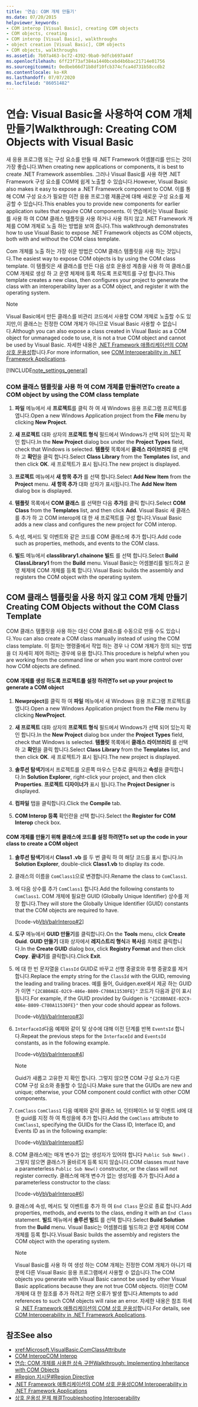 ```yaml
---
title: '연습: COM 개체 만들기'
ms.date: 07/20/2015
helpviewer_keywords:
- COM interop [Visual Basic], creating COM objects
- COM objects, creating
- COM interop [Visual Basic], walkthroughs
- object creation [Visual Basic], COM objects
- COM objects, walkthroughs
ms.assetid: 7b07a463-bc72-4392-9ba0-9dfcb697a44f
ms.openlocfilehash: 6ff23f73af384a1440bcebd4b6bac21714e01756
ms.sourcegitcommit: 0edbeb66d71b8df10fcb374cfca4d731b58ccdb2
ms.contentlocale: ko-KR
ms.lasthandoff: 07/07/2020
ms.locfileid: "86051482"
---
```

# <a name="walkthrough-creating-com-objects-with-visual-basic"></a><span data-ttu-id="85470-102">연습: Visual Basic을 사용하여 COM 개체 만들기</span><span class="sxs-lookup"><span data-stu-id="85470-102">Walkthrough: Creating COM Objects with Visual Basic</span></span>
<span data-ttu-id="85470-103">새 응용 프로그램 또는 구성 요소를 만들 때 .NET Framework 어셈블리를 만드는 것이 가장 좋습니다.</span><span class="sxs-lookup"><span data-stu-id="85470-103">When creating new applications or components, it is best to create .NET Framework assemblies.</span></span> <span data-ttu-id="85470-104">그러나 Visual Basic를 사용 하면 .NET Framework 구성 요소를 COM에 쉽게 노출할 수 있습니다.</span><span class="sxs-lookup"><span data-stu-id="85470-104">However, Visual Basic also makes it easy to expose a .NET Framework component to COM.</span></span> <span data-ttu-id="85470-105">이를 통해 COM 구성 요소가 필요한 이전 응용 프로그램 제품군에 대해 새로운 구성 요소를 제공할 수 있습니다.</span><span class="sxs-lookup"><span data-stu-id="85470-105">This enables you to provide new components for earlier application suites that require COM components.</span></span> <span data-ttu-id="85470-106">이 연습에서는 Visual Basic를 사용 하 여 COM 클래스 템플릿을 사용 하거나 사용 하지 않고 .NET Framework 개체를 COM 개체로 노출 하는 방법을 보여 줍니다.</span><span class="sxs-lookup"><span data-stu-id="85470-106">This walkthrough demonstrates how to use Visual Basic to expose .NET Framework objects as COM objects, both with and without the COM class template.</span></span>  
  
 <span data-ttu-id="85470-107">Com 개체를 노출 하는 가장 쉬운 방법은 COM 클래스 템플릿을 사용 하는 것입니다.</span><span class="sxs-lookup"><span data-stu-id="85470-107">The easiest way to expose COM objects is by using the COM class template.</span></span> <span data-ttu-id="85470-108">이 템플릿은 새 클래스를 만든 다음 상호 운용성 계층을 사용 하 여 클래스를 COM 개체로 생성 하 고 운영 체제에 등록 하도록 프로젝트를 구성 합니다.</span><span class="sxs-lookup"><span data-stu-id="85470-108">This template creates a new class, then configures your project to generate the class with an interoperability layer as a COM object, and register it with the operating system.</span></span>  
  
> [!NOTE]
> <span data-ttu-id="85470-109">Visual Basic에서 만든 클래스를 비관리 코드에서 사용할 COM 개체로 노출할 수도 있지만,이 클래스는 진정한 COM 개체가 아니므로 Visual Basic 사용할 수 없습니다.</span><span class="sxs-lookup"><span data-stu-id="85470-109">Although you can also expose a class created in Visual Basic as a COM object for unmanaged code to use, it is not a true COM object and cannot be used by Visual Basic.</span></span> <span data-ttu-id="85470-110">자세한 내용은 [.NET Framework 애플리케이션의 COM 상호 운용성](com-interoperability-in-net-framework-applications.md)합니다.</span><span class="sxs-lookup"><span data-stu-id="85470-110">For more information, see [COM Interoperability in .NET Framework Applications](com-interoperability-in-net-framework-applications.md).</span></span>  
  
[!INCLUDE[note_settings_general](~/includes/note-settings-general-md.md)]  
  
### <a name="to-create-a-com-object-by-using-the-com-class-template"></a><span data-ttu-id="85470-111">COM 클래스 템플릿을 사용 하 여 COM 개체를 만들려면</span><span class="sxs-lookup"><span data-stu-id="85470-111">To create a COM object by using the COM class template</span></span>  
  
1. <span data-ttu-id="85470-112">**파일** 메뉴에서 새 **프로젝트**를 클릭 하 여 새 Windows 응용 프로그램 프로젝트를 엽니다.</span><span class="sxs-lookup"><span data-stu-id="85470-112">Open a new Windows Application project from the **File** menu by clicking **New Project**.</span></span>  
  
2. <span data-ttu-id="85470-113">**새 프로젝트** 대화 상자의 **프로젝트 형식** 필드에서 Windows가 선택 되어 있는지 확인 합니다.</span><span class="sxs-lookup"><span data-stu-id="85470-113">In the **New Project** dialog box under the **Project Types** field, check that Windows is selected.</span></span> <span data-ttu-id="85470-114">**템플릿** 목록에서 **클래스 라이브러리** 를 선택 하 고 **확인**을 클릭 합니다.</span><span class="sxs-lookup"><span data-stu-id="85470-114">Select **Class Library** from the **Templates** list, and then click **OK**.</span></span> <span data-ttu-id="85470-115">새 프로젝트가 표시 됩니다.</span><span class="sxs-lookup"><span data-stu-id="85470-115">The new project is displayed.</span></span>  
  
3. <span data-ttu-id="85470-116">**프로젝트** 메뉴에서 **새 항목 추가** 를 선택 합니다.</span><span class="sxs-lookup"><span data-stu-id="85470-116">Select **Add New Item** from the **Project** menu.</span></span> <span data-ttu-id="85470-117">**새 항목 추가** 대화 상자가 표시됩니다.</span><span class="sxs-lookup"><span data-stu-id="85470-117">The **Add New Item** dialog box is displayed.</span></span>  
  
4. <span data-ttu-id="85470-118">**템플릿** 목록에서 **COM 클래스** 를 선택한 다음 **추가**를 클릭 합니다.</span><span class="sxs-lookup"><span data-stu-id="85470-118">Select **COM Class** from the **Templates** list, and then click **Add**.</span></span> <span data-ttu-id="85470-119">Visual Basic 새 클래스를 추가 하 고 COM interop에 대 한 새 프로젝트를 구성 합니다.</span><span class="sxs-lookup"><span data-stu-id="85470-119">Visual Basic adds a new class and configures the new project for COM interop.</span></span>  
  
5. <span data-ttu-id="85470-120">속성, 메서드 및 이벤트와 같은 코드를 COM 클래스에 추가 합니다.</span><span class="sxs-lookup"><span data-stu-id="85470-120">Add code such as properties, methods, and events to the COM class.</span></span>  
  
6. <span data-ttu-id="85470-121">**빌드** 메뉴에서 **classlibrary1.chainone 빌드** 를 선택 합니다.</span><span class="sxs-lookup"><span data-stu-id="85470-121">Select **Build ClassLibrary1** from the **Build** menu.</span></span> <span data-ttu-id="85470-122">Visual Basic는 어셈블리를 빌드하고 운영 체제에 COM 개체를 등록 합니다.</span><span class="sxs-lookup"><span data-stu-id="85470-122">Visual Basic builds the assembly and registers the COM object with the operating system.</span></span>  
  
## <a name="creating-com-objects-without-the-com-class-template"></a><span data-ttu-id="85470-123">COM 클래스 템플릿을 사용 하지 않고 COM 개체 만들기</span><span class="sxs-lookup"><span data-stu-id="85470-123">Creating COM Objects without the COM Class Template</span></span>  
 <span data-ttu-id="85470-124">COM 클래스 템플릿을 사용 하는 대신 COM 클래스를 수동으로 만들 수도 있습니다.</span><span class="sxs-lookup"><span data-stu-id="85470-124">You can also create a COM class manually instead of using the COM class template.</span></span> <span data-ttu-id="85470-125">이 절차는 명령줄에서 작업 하는 경우 나 COM 개체가 정의 되는 방법을 더 자세히 제어 하려는 경우에 유용 합니다.</span><span class="sxs-lookup"><span data-stu-id="85470-125">This procedure is helpful when you are working from the command line or when you want more control over how COM objects are defined.</span></span>  
  
#### <a name="to-set-up-your-project-to-generate-a-com-object"></a><span data-ttu-id="85470-126">COM 개체를 생성 하도록 프로젝트를 설정 하려면</span><span class="sxs-lookup"><span data-stu-id="85470-126">To set up your project to generate a COM object</span></span>  
  
1. <span data-ttu-id="85470-127">**Newproject**를 클릭 하 여 **파일** 메뉴에서 새 Windows 응용 프로그램 프로젝트를 엽니다.</span><span class="sxs-lookup"><span data-stu-id="85470-127">Open a new Windows Application project from the **File** menu by clicking **NewProject**.</span></span>  
  
2. <span data-ttu-id="85470-128">**새 프로젝트** 대화 상자의 **프로젝트 형식** 필드에서 Windows가 선택 되어 있는지 확인 합니다.</span><span class="sxs-lookup"><span data-stu-id="85470-128">In the **New Project** dialog box under the **Project Types** field, check that Windows is selected.</span></span> <span data-ttu-id="85470-129">**템플릿** 목록에서 **클래스 라이브러리** 를 선택 하 고 **확인**을 클릭 합니다.</span><span class="sxs-lookup"><span data-stu-id="85470-129">Select **Class Library** from the **Templates** list, and then click **OK**.</span></span> <span data-ttu-id="85470-130">새 프로젝트가 표시 됩니다.</span><span class="sxs-lookup"><span data-stu-id="85470-130">The new project is displayed.</span></span>  
  
3. <span data-ttu-id="85470-131">**솔루션 탐색기**에서 프로젝트를 오른쪽 마우스 단추로 클릭하고 **속성**을 클릭합니다.</span><span class="sxs-lookup"><span data-stu-id="85470-131">In **Solution Explorer**, right-click your project, and then click **Properties**.</span></span> <span data-ttu-id="85470-132">**프로젝트 디자이너가** 표시 됩니다.</span><span class="sxs-lookup"><span data-stu-id="85470-132">The **Project Designer** is displayed.</span></span>  
  
4. <span data-ttu-id="85470-133">**컴파일** 탭을 클릭합니다.</span><span class="sxs-lookup"><span data-stu-id="85470-133">Click the **Compile** tab.</span></span>  
  
5. <span data-ttu-id="85470-134">**COM Interop 등록** 확인란을 선택 합니다.</span><span class="sxs-lookup"><span data-stu-id="85470-134">Select the **Register for COM Interop** check box.</span></span>  
  
#### <a name="to-set-up-the-code-in-your-class-to-create-a-com-object"></a><span data-ttu-id="85470-135">COM 개체를 만들기 위해 클래스에 코드를 설정 하려면</span><span class="sxs-lookup"><span data-stu-id="85470-135">To set up the code in your class to create a COM object</span></span>  
  
1. <span data-ttu-id="85470-136">**솔루션 탐색기**에서 **Class1 .vb** 를 두 번 클릭 하 여 해당 코드를 표시 합니다.</span><span class="sxs-lookup"><span data-stu-id="85470-136">In **Solution Explorer**, double-click **Class1.vb** to display its code.</span></span>  
  
2. <span data-ttu-id="85470-137">클래스의 이름을 `ComClass1`으로 변경합니다.</span><span class="sxs-lookup"><span data-stu-id="85470-137">Rename the class to `ComClass1`.</span></span>  
  
3. <span data-ttu-id="85470-138">에 다음 상수를 추가 `ComClass1` 합니다.</span><span class="sxs-lookup"><span data-stu-id="85470-138">Add the following constants to `ComClass1`.</span></span> <span data-ttu-id="85470-139">COM 개체에 필요한 GUID (Globally Unique Identifier) 상수를 저장 합니다.</span><span class="sxs-lookup"><span data-stu-id="85470-139">They will store the Globally Unique Identifier (GUID) constants that the COM objects are required to have.</span></span>  
  
     [!code-vb[VbVbalrInterop#2](~/samples/snippets/visualbasic/VS_Snippets_VBCSharp/VbVbalrInterop/VB/Class1.vb#2)]  
  
4. <span data-ttu-id="85470-140">**도구** 메뉴에서 **GUID 만들기**를 클릭합니다.</span><span class="sxs-lookup"><span data-stu-id="85470-140">On the **Tools** menu, click **Create Guid**.</span></span> <span data-ttu-id="85470-141">**GUID 만들기** 대화 상자에서 **레지스트리 형식**과 **복사**를 차례로 클릭합니다.</span><span class="sxs-lookup"><span data-stu-id="85470-141">In the **Create GUID** dialog box, click **Registry Format** and then click **Copy**.</span></span> <span data-ttu-id="85470-142">**끝내기**를 클릭합니다.</span><span class="sxs-lookup"><span data-stu-id="85470-142">Click **Exit**.</span></span>  
  
5. <span data-ttu-id="85470-143">에 대 한 빈 문자열을 `ClassId` GUID로 바꾸고 선행 중괄호와 후행 중괄호를 제거 합니다.</span><span class="sxs-lookup"><span data-stu-id="85470-143">Replace the empty string for the `ClassId` with the GUID, removing the leading and trailing braces.</span></span> <span data-ttu-id="85470-144">예를 들어, Guidgen.exe에서 제공 하는 GUID가 이면 `"{2C8B0AEE-02C9-486e-B809-C780A11530FE}"` 코드가 다음과 같이 표시 됩니다.</span><span class="sxs-lookup"><span data-stu-id="85470-144">For example, if the GUID provided by Guidgen is `"{2C8B0AEE-02C9-486e-B809-C780A11530FE}"` then your code should appear as follows.</span></span>  
  
     [!code-vb[VbVbalrInterop#3](~/samples/snippets/visualbasic/VS_Snippets_VBCSharp/VbVbalrInterop/VB/Class1.vb#3)]  
  
6. <span data-ttu-id="85470-145">`InterfaceId`다음 예제와 같이 및 상수에 대해 이전 단계를 반복 `EventsId` 합니다.</span><span class="sxs-lookup"><span data-stu-id="85470-145">Repeat the previous steps for the `InterfaceId` and `EventsId` constants, as in the following example.</span></span>  
  
     [!code-vb[VbVbalrInterop#4](~/samples/snippets/visualbasic/VS_Snippets_VBCSharp/VbVbalrInterop/VB/Class1.vb#4)]  
  
    > [!NOTE]
    > <span data-ttu-id="85470-146">Guid가 새롭고 고유한 지 확인 합니다. 그렇지 않으면 COM 구성 요소가 다른 COM 구성 요소와 충돌할 수 있습니다.</span><span class="sxs-lookup"><span data-stu-id="85470-146">Make sure that the GUIDs are new and unique; otherwise, your COM component could conflict with other COM components.</span></span>  
  
7. <span data-ttu-id="85470-147">`ComClass` `ComClass1` 다음 예제와 같이 클래스 Id, 인터페이스 Id 및 이벤트 id에 대 한 guid를 지정 하 여 특성을에 추가 합니다.</span><span class="sxs-lookup"><span data-stu-id="85470-147">Add the `ComClass` attribute to `ComClass1`, specifying the GUIDs for the Class ID, Interface ID, and Events ID as in the following example:</span></span>  
  
     [!code-vb[VbVbalrInterop#5](~/samples/snippets/visualbasic/VS_Snippets_VBCSharp/VbVbalrInterop/VB/Class1.vb#5)]  
  
8. <span data-ttu-id="85470-148">COM 클래스에는 매개 변수가 없는 생성자가 있어야 합니다 `Public Sub New()` . 그렇지 않으면 클래스가 올바르게 등록 되지 않습니다.</span><span class="sxs-lookup"><span data-stu-id="85470-148">COM classes must have a parameterless `Public Sub New()` constructor, or the class will not register correctly.</span></span> <span data-ttu-id="85470-149">클래스에 매개 변수가 없는 생성자를 추가 합니다.</span><span class="sxs-lookup"><span data-stu-id="85470-149">Add a parameterless constructor to the class:</span></span>  
  
     [!code-vb[VbVbalrInterop#6](~/samples/snippets/visualbasic/VS_Snippets_VBCSharp/VbVbalrInterop/VB/Class1.vb#6)]  
  
9. <span data-ttu-id="85470-150">클래스에 속성, 메서드 및 이벤트를 추가 하 여 `End Class` 문으로 종료 합니다.</span><span class="sxs-lookup"><span data-stu-id="85470-150">Add properties, methods, and events to the class, ending it with an `End Class` statement.</span></span> <span data-ttu-id="85470-151">**빌드** 메뉴에서 **솔루션 빌드** 를 선택 합니다.</span><span class="sxs-lookup"><span data-stu-id="85470-151">Select **Build Solution** from the **Build** menu.</span></span> <span data-ttu-id="85470-152">Visual Basic는 어셈블리를 빌드하고 운영 체제에 COM 개체를 등록 합니다.</span><span class="sxs-lookup"><span data-stu-id="85470-152">Visual Basic builds the assembly and registers the COM object with the operating system.</span></span>  
  
    > [!NOTE]
    > <span data-ttu-id="85470-153">Visual Basic를 사용 하 여 생성 하는 COM 개체는 진정한 COM 개체가 아니기 때문에 다른 Visual Basic 응용 프로그램에서 사용할 수 없습니다.</span><span class="sxs-lookup"><span data-stu-id="85470-153">The COM objects you generate with Visual Basic cannot be used by other Visual Basic applications because they are not true COM objects.</span></span> <span data-ttu-id="85470-154">이러한 COM 개체에 대 한 참조를 추가 하려고 하면 오류가 발생 합니다.</span><span class="sxs-lookup"><span data-stu-id="85470-154">Attempts to add references to such COM objects will raise an error.</span></span> <span data-ttu-id="85470-155">자세한 내용은 참조 하세요 [.NET Framework 애플리케이션의 COM 상호 운용성](com-interoperability-in-net-framework-applications.md)합니다.</span><span class="sxs-lookup"><span data-stu-id="85470-155">For details, see [COM Interoperability in .NET Framework Applications](com-interoperability-in-net-framework-applications.md).</span></span>  
  
## <a name="see-also"></a><span data-ttu-id="85470-156">참조</span><span class="sxs-lookup"><span data-stu-id="85470-156">See also</span></span>

- <xref:Microsoft.VisualBasic.ComClassAttribute>
- [<span data-ttu-id="85470-157">COM Interop</span><span class="sxs-lookup"><span data-stu-id="85470-157">COM Interop</span></span>](index.md)
- [<span data-ttu-id="85470-158">연습: COM 개체를 사용한 상속 구현</span><span class="sxs-lookup"><span data-stu-id="85470-158">Walkthrough: Implementing Inheritance with COM Objects</span></span>](walkthrough-implementing-inheritance-with-com-objects.md)
- [<span data-ttu-id="85470-159">#Region 지시문</span><span class="sxs-lookup"><span data-stu-id="85470-159">#Region Directive</span></span>](../../language-reference/directives/region-directive.md)
- [<span data-ttu-id="85470-160">.NET Framework 애플리케이션의 COM 상호 운용성</span><span class="sxs-lookup"><span data-stu-id="85470-160">COM Interoperability in .NET Framework Applications</span></span>](com-interoperability-in-net-framework-applications.md)
- [<span data-ttu-id="85470-161">상호 운용성 문제 해결</span><span class="sxs-lookup"><span data-stu-id="85470-161">Troubleshooting Interoperability</span></span>](troubleshooting-interoperability.md)
